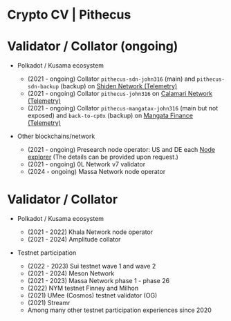 # Crypto CV | Pithecus

# Validator / Collator (ongoing)
- Polkadot / Kusama ecosystem
    * (2021 - ongoing) Collator `pithecus-sdn-john316` (main) and `pithecus-sdn-backup` (backup)  on [Shiden Network (Telemetry)](https://telemetry.polkadot.io/#/0xf1cf9022c7ebb34b162d5b5e34e705a5a740b2d0ecc1009fb89023e62a488108)
    * (2021 - ongoing) Collator `pithecus-john316` on [Calamari Network (Telemetry)](https://telemetry.polkadot.io/#/0x4ac80c99289841dd946ef92765bf659a307d39189b3ce374a92b5f0415ee17a1)
    * (2021 - ongoing) Collator `pithecus-mangatax-john316` (main but not exposed) and `back-to-cp0x` (backup) on [Mangata Finance (Telemetry)](https://telemetry.polkadot.io/#/0xd611f22d291c5b7b69f1e105cca03352984c344c4421977efaa4cbdd1834e2aa) 

- Other blockchains/network
    * (2021 - ongoing) Presearch node operator: US and DE each [Node explorer](https://network.presearch.com/) (The details can be provided upon request.)
    * (2021 - ongoing) 0L Network v7 validator
    * (2024 - ongoing) Massa Network node operator
    

# Validator / Collator
- Polkadot / Kusama ecosystem
    * (2021 - 2022) Khala Network node operator
    * (2021 - 2024) Amplitude collator

- Testnet participation
    * (2022 - 2023) Sui testnet wave 1 and wave 2
    * (2021 - 2024) Meson Network
    * (2021 - 2023) Massa Network phase 1 - phase 26
    * (2022) NYM testnet Finney and Milhon
    * (2021) UMee (Cosmos) testnet validator (OG)
    * (2021) Streamr
    * Among many other testnet participation experiences since 2020
